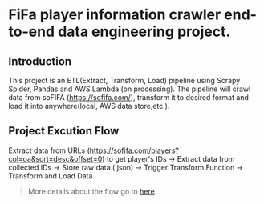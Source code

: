 # FiFa player information crawler end-to-end data engineering project.
## Introduction
This project is an ETL(Extract, Transform, Load) pipeline using Scrapy Spider, Pandas and AWS Lambda (on processing). The pipeline will crawl data from soFIFA (https://sofifa.com/), transform it to desired format and load it into anywhere(local, AWS data store,etc.).

## Project Excution Flow
Extract data from URLs (https://sofifa.com/players?col=oa&sort=desc&offset=0) to get player's IDs → Extract data from collected IDs → Store raw data (.json) → Trigger Transform Function → Transform and Load Data.

> More details about the flow go to [here](https://github.com/nvkhoa14/fifa-player-etl/blob/main/fifa-player-etl-pipeline.ipynb).
